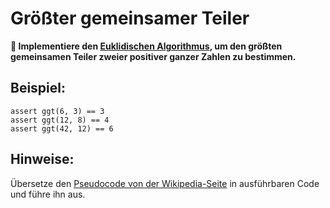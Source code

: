 
# Größter gemeinsamer Teiler

**🎯 Implementiere den [Euklidischen Algorithmus](https://de.wikipedia.org/wiki/Euklidischer_Algorithmus), um den größten gemeinsamen Teiler zweier positiver ganzer Zahlen zu bestimmen.**

## Beispiel:

    assert ggt(6, 3) == 3
    assert ggt(12, 8) == 4
    assert ggt(42, 12) == 6

## Hinweise:

Übersetze den [Pseudocode von der Wikipedia-Seite](https://de.wikipedia.org/wiki/Euklidischer_Algorithmus#Beschreibung_durch_Pseudocode_2) in ausführbaren Code und führe ihn aus.
